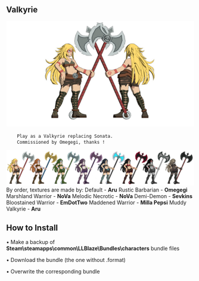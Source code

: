 ## Valkyrie
![](Workfiles/Render.jpg)

		Play as a Valkyrie replacing Sonata.
		Commissioned by Omegegi, thanks !

![](Workfiles/RenderAlt.jpg)
		By order, textures are made by:
			Default - **Aru**
			Rustic Barbarian - **Omegegi**
			Marshland Warrior - **NoVa**
			Melodic Necrotic - **NoVa**
			Demi-Demon - **Sevkins**
			Bloostained Warrior - **EmDotTwo**
			Maddened Warrior - **Milla Pepsi**
			Muddy Valkyrie - **Aru**
		
## How to Install
• Make a backup of **Steam\steamapps\common\LLBlaze\Bundles\characters** bundle files

• Download the bundle (the one without .format)

• Overwrite the corresponding bundle
